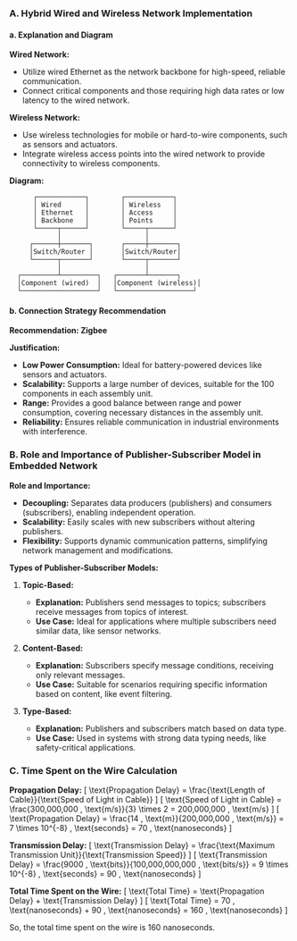### A. Hybrid Wired and Wireless Network Implementation

#### a. Explanation and Diagram

**Wired Network:**
- Utilize wired Ethernet as the network backbone for high-speed, reliable communication.
- Connect critical components and those requiring high data rates or low latency to the wired network.

**Wireless Network:**
- Use wireless technologies for mobile or hard-to-wire components, such as sensors and actuators.
- Integrate wireless access points into the wired network to provide connectivity to wireless components.

**Diagram:**

```
      ┌────────────┐        ┌────────────┐
      │ Wired      │        │ Wireless   │
      │ Ethernet   │        │ Access     │
      │ Backbone   │        │ Points     │
      └─────┬──────┘        └─────┬──────┘
            │                     │
     ┌──────┼───────┐       ┌─────┼───────┐
     │Switch/Router │       │Switch/Router│
     └──────┬───────┘       └─────┬───────┘
            │                     │
  ┌─────────┴─────────┐   ┌───────┴───────┐
  │Component (wired)  │   │Component (wireless)│
  └───────────────────┘   └───────────────────┘
```

#### b. Connection Strategy Recommendation

**Recommendation: Zigbee**

**Justification:**
- **Low Power Consumption:** Ideal for battery-powered devices like sensors and actuators.
- **Scalability:** Supports a large number of devices, suitable for the 100 components in each assembly unit.
- **Range:** Provides a good balance between range and power consumption, covering necessary distances in the assembly unit.
- **Reliability:** Ensures reliable communication in industrial environments with interference.

### B. Role and Importance of Publisher-Subscriber Model in Embedded Network

**Role and Importance:**
- **Decoupling:** Separates data producers (publishers) and consumers (subscribers), enabling independent operation.
- **Scalability:** Easily scales with new subscribers without altering publishers.
- **Flexibility:** Supports dynamic communication patterns, simplifying network management and modifications.

**Types of Publisher-Subscriber Models:**

1. **Topic-Based:**
   - **Explanation:** Publishers send messages to topics; subscribers receive messages from topics of interest.
   - **Use Case:** Ideal for applications where multiple subscribers need similar data, like sensor networks.

2. **Content-Based:**
   - **Explanation:** Subscribers specify message conditions, receiving only relevant messages.
   - **Use Case:** Suitable for scenarios requiring specific information based on content, like event filtering.

3. **Type-Based:**
   - **Explanation:** Publishers and subscribers match based on data type.
   - **Use Case:** Used in systems with strong data typing needs, like safety-critical applications.

### C. Time Spent on the Wire Calculation

**Propagation Delay:**
\[ \text{Propagation Delay} = \frac{\text{Length of Cable}}{\text{Speed of Light in Cable}} \]
\[ \text{Speed of Light in Cable} = \frac{300,000,000 \, \text{m/s}}{3} \times 2 = 200,000,000 \, \text{m/s} \]
\[ \text{Propagation Delay} = \frac{14 \, \text{m}}{200,000,000 \, \text{m/s}} = 7 \times 10^{-8} \, \text{seconds} = 70 \, \text{nanoseconds} \]

**Transmission Delay:**
\[ \text{Transmission Delay} = \frac{\text{Maximum Transmission Unit}}{\text{Transmission Speed}} \]
\[ \text{Transmission Delay} = \frac{9000 \, \text{bits}}{100,000,000,000 \, \text{bits/s}} = 9 \times 10^{-8} \, \text{seconds} = 90 \, \text{nanoseconds} \]

**Total Time Spent on the Wire:**
\[ \text{Total Time} = \text{Propagation Delay} + \text{Transmission Delay} \]
\[ \text{Total Time} = 70 \, \text{nanoseconds} + 90 \, \text{nanoseconds} = 160 \, \text{nanoseconds} \]

So, the total time spent on the wire is 160 nanoseconds.
